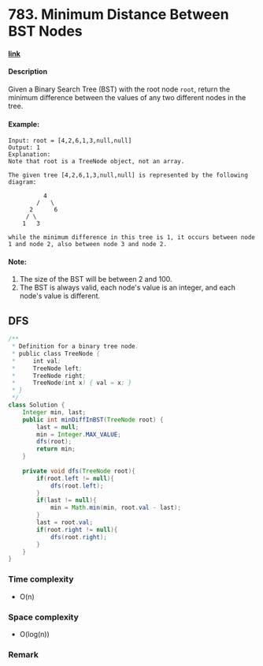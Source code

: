 # 783. Minimum Distance Between BST Nodes

#### [link](https://leetcode.com/problems/minimum-distance-between-bst-nodes/) 

#### Description
Given a Binary Search Tree (BST) with the root node `root`, return the minimum difference between the values of any two different nodes in the tree.

#### Example:
```
Input: root = [4,2,6,1,3,null,null]
Output: 1
Explanation:
Note that root is a TreeNode object, not an array.

The given tree [4,2,6,1,3,null,null] is represented by the following diagram:

          4
        /   \
      2      6
     / \    
    1   3  

while the minimum difference in this tree is 1, it occurs between node 1 and node 2, also between node 3 and node 2.
```

#### Note:
1. The size of the BST will be between 2 and 100.
2. The BST is always valid, each node's value is an integer, and each node's value is different.

## DFS
```java
/**
 * Definition for a binary tree node.
 * public class TreeNode {
 *     int val;
 *     TreeNode left;
 *     TreeNode right;
 *     TreeNode(int x) { val = x; }
 * }
 */
class Solution {
    Integer min, last;
    public int minDiffInBST(TreeNode root) {
        last = null;
        min = Integer.MAX_VALUE;
        dfs(root);
        return min;
    }
    
    private void dfs(TreeNode root){
        if(root.left != null){
            dfs(root.left);
        }
        if(last != null){
            min = Math.min(min, root.val - last);
        }
        last = root.val;
        if(root.right != null){
            dfs(root.right);
        }
    }
}
```

### Time complexity
* O(n)
### Space complexity
* O(log(n))
### Remark